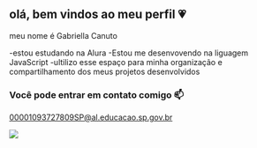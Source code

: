 ## olá, bem vindos ao meu perfil 💗


meu nome é Gabriella Canuto 

-estou estudando na Alura
-Estou me desenvovendo na liguagem JavaScript
-ultilizo esse espaço para minha organização e compartilhamento dos meus projetos desenvolvidos

### Você pode entrar em contato comigo 📫
00001093727809SP@al.educacao.sp.gov.br


![](https://media1.tenor.com/m/SsXEN-yHFqgAAAAC/exploding-car-explode.gif)

